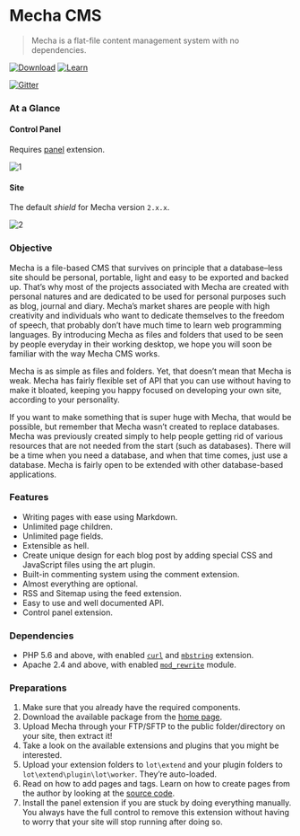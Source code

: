 Mecha CMS
=========

> Mecha is a flat-file content management system with no dependencies.

[![Download](https://cloud.githubusercontent.com/assets/1669261/25494257/3d373b0c-2ba3-11e7-8f88-13e36d1b5bd9.png)](http://mecha-cms.com) [![Learn](https://cloud.githubusercontent.com/assets/1669261/25494261/410de820-2ba3-11e7-86e4-bc7901ed403b.png)](http://mecha-cms.com/reference)

[![Gitter](https://img.shields.io/gitter/room/nwjs/nw.js.svg)](https://gitter.im/mecha-cms?utm_source=share-link&utm_medium=link&utm_campaign=share-link)

### At a Glance

#### Control Panel

Requires [panel](https://github.com/mecha-cms/extend.panel) extension.

![1](https://cloud.githubusercontent.com/assets/1669261/25493598/f831dd3e-2ba0-11e7-8733-c0bd36c68653.png)

#### Site

The default _shield_ for Mecha version `2.x.x`.

![2](https://cloud.githubusercontent.com/assets/1669261/25493599/f87525a8-2ba0-11e7-9df0-523858a32c55.png)

### Objective

Mecha is a file-based CMS that survives on principle that a database–less site should be personal, portable, light and easy to be exported and backed up. That’s why most of the projects associated with Mecha are created with personal natures and are dedicated to be used for personal purposes such as blog, journal and diary. Mecha’s market shares are people with high creativity and individuals who want to dedicate themselves to the freedom of speech, that probably don’t have much time to learn web programming languages. By introducing Mecha as files and folders that used to be seen by people everyday in their working desktop, we hope you will soon be familiar with the way Mecha CMS works.

Mecha is as simple as files and folders. Yet, that doesn’t mean that Mecha is weak. Mecha has fairly flexible set of API that you can use without having to make it bloated, keeping you happy focused on developing your own site, according to your personality.

If you want to make something that is super huge with Mecha, that would be possible, but remember that Mecha wasn’t created to replace databases. Mecha was previously created simply to help people getting rid of various resources that are not needed from the start (such as databases). There will be a time when you need a database, and when that time comes, just use a database. Mecha is fairly open to be extended with other database-based applications.

### Features

 - Writing pages with ease using Markdown.
 - Unlimited page children.
 - Unlimited page fields.
 - Extensible as hell.
 - Create unique design for each blog post by adding special CSS and JavaScript files using the art plugin.
 - Built-in commenting system using the comment extension.
 - Almost everything are optional.
 - RSS and Sitemap using the feed extension.
 - Easy to use and well documented API.
 - Control panel extension.

### Dependencies

 - PHP 5.6 and above, with enabled [`curl`](http://php.net/manual/en/book.curl.php "PHP Extension `curl`") and [`mbstring`](http://php.net/manual/en/book.mbstring.php "PHP Extension `mbstring`") extension.
 - Apache 2.4 and above, with enabled [`mod_rewrite`](http://httpd.apache.org/docs/current/mod/mod_rewrite.html "Apache Module `mod_rewrite`") module.

### Preparations

 1. Make sure that you already have the required components.
 2. Download the available package from the [home page](http://mecha-cms.com).
 3. Upload Mecha through your FTP/SFTP to the public folder/directory on your site, then extract it!
 4. Take a look on the available extensions and plugins that you might be interested.
 5. Upload your extension folders to `lot\extend` and your plugin folders to `lot\extend\plugin\lot\worker`. They’re auto-loaded.
 6. Read on how to add pages and tags. Learn on how to create pages from the author by looking at the [source code](https://github.com/mecha-cms/lot "GitHub").
 7. Install the panel extension if you are stuck by doing everything manually. You always have the full control to remove this extension without having to worry that your site will stop running after doing so.